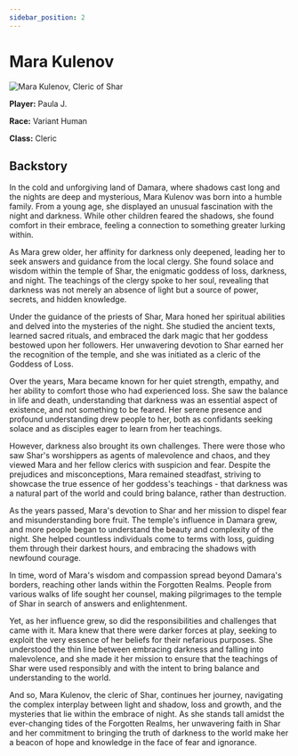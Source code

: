 ```yaml
---
sidebar_position: 2
---
```

# Mara Kulenov

![Mara Kulenov, Cleric of Shar](https://res.cloudinary.com/colabottles/image/upload/v1692652742/mara.jpg)

**Player:** Paula J.

**Race:** Variant Human

**Class:** Cleric

## Backstory

In the cold and unforgiving land of Damara, where shadows cast long and the nights are deep and mysterious, Mara Kulenov was born into a humble family. From a young age, she displayed an unusual fascination with the night and darkness. While other children feared the shadows, she found comfort in their embrace, feeling a connection to something greater lurking within.

As Mara grew older, her affinity for darkness only deepened, leading her to seek answers and guidance from the local clergy. She found solace and wisdom within the temple of Shar, the enigmatic goddess of loss, darkness, and night. The teachings of the clergy spoke to her soul, revealing that darkness was not merely an absence of light but a source of power, secrets, and hidden knowledge.

Under the guidance of the priests of Shar, Mara honed her spiritual abilities and delved into the mysteries of the night. She studied the ancient texts, learned sacred rituals, and embraced the dark magic that her goddess bestowed upon her followers. Her unwavering devotion to Shar earned her the recognition of the temple, and she was initiated as a cleric of the Goddess of Loss.

Over the years, Mara became known for her quiet strength, empathy, and her ability to comfort those who had experienced loss. She saw the balance in life and death, understanding that darkness was an essential aspect of existence, and not something to be feared. Her serene presence and profound understanding drew people to her, both as confidants seeking solace and as disciples eager to learn from her teachings.

However, darkness also brought its own challenges. There were those who saw Shar's worshippers as agents of malevolence and chaos, and they viewed Mara and her fellow clerics with suspicion and fear. Despite the prejudices and misconceptions, Mara remained steadfast, striving to showcase the true essence of her goddess's teachings - that darkness was a natural part of the world and could bring balance, rather than destruction.

As the years passed, Mara's devotion to Shar and her mission to dispel fear and misunderstanding bore fruit. The temple's influence in Damara grew, and more people began to understand the beauty and complexity of the night. She helped countless individuals come to terms with loss, guiding them through their darkest hours, and embracing the shadows with newfound courage.

In time, word of Mara's wisdom and compassion spread beyond Damara's borders, reaching other lands within the Forgotten Realms. People from various walks of life sought her counsel, making pilgrimages to the temple of Shar in search of answers and enlightenment.

Yet, as her influence grew, so did the responsibilities and challenges that came with it. Mara knew that there were darker forces at play, seeking to exploit the very essence of her beliefs for their nefarious purposes. She understood the thin line between embracing darkness and falling into malevolence, and she made it her mission to ensure that the teachings of Shar were used responsibly and with the intent to bring balance and understanding to the world.

And so, Mara Kulenov, the cleric of Shar, continues her journey, navigating the complex interplay between light and shadow, loss and growth, and the mysteries that lie within the embrace of night. As she stands tall amidst the ever-changing tides of the Forgotten Realms, her unwavering faith in Shar and her commitment to bringing the truth of darkness to the world make her a beacon of hope and knowledge in the face of fear and ignorance.
